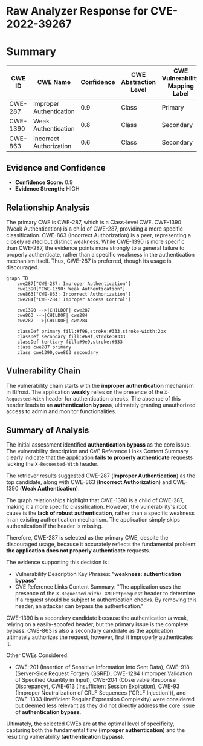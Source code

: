 # Raw Analyzer Response for CVE-2022-39267

# Summary

| CWE ID | CWE Name | Confidence | CWE Abstraction Level | CWE Vulnerability Mapping Label | CWE-Vulnerability Mapping Notes |
|---|---|---|---|---|---|
| CWE-287 | Improper Authentication | 0.9 | Class | Primary | Discouraged |
| CWE-1390 | Weak Authentication | 0.8 | Class | Secondary | Allowed-with-Review |
| CWE-863 | Incorrect Authorization | 0.6 | Class | Secondary | Allowed-with-Review |

## Evidence and Confidence

*   **Confidence Score:** 0.9
*   **Evidence Strength:** HIGH

## Relationship Analysis
The primary CWE is CWE-287, which is a Class-level CWE. CWE-1390 (Weak Authentication) is a child of CWE-287, providing a more specific classification. CWE-863 (Incorrect Authorization) is a peer, representing a closely related but distinct weakness. While CWE-1390 is more specific than CWE-287, the evidence points more strongly to a general failure to properly authenticate, rather than a specific weakness in the authentication mechanism itself. Thus, CWE-287 is preferred, though its usage is discouraged.

```mermaid
graph TD
    cwe287["CWE-287: Improper Authentication"]
    cwe1390["CWE-1390: Weak Authentication"]
    cwe863["CWE-863: Incorrect Authorization"]
    cwe284["CWE-284: Improper Access Control"]

    cwe1390 -->|CHILDOF| cwe287
    cwe863 -->|CHILDOF| cwe284
    cwe287 -->|CHILDOF| cwe284

    classDef primary fill:#f96,stroke:#333,stroke-width:2px
    classDef secondary fill:#69f,stroke:#333
    classDef tertiary fill:#9e9,stroke:#333
    class cwe287 primary
    class cwe1390,cwe863 secondary
```

## Vulnerability Chain
The vulnerability chain starts with the **improper authentication** mechanism in Bifrost. The application **weakly** relies on the presence of the `X-Requested-With` header for authentication checks. The absence of this header leads to an **authentication bypass**, ultimately granting unauthorized access to admin and monitor functionalities.

## Summary of Analysis
The initial assessment identified **authentication bypass** as the core issue. The vulnerability description and CVE Reference Links Content Summary clearly indicate that the application **fails to properly authenticate** requests lacking the `X-Requested-With` header.

The retriever results suggested CWE-287 (**Improper Authentication**) as the top candidate, along with CWE-863 (**Incorrect Authorization**) and CWE-1390 (**Weak Authentication**).

The graph relationships highlight that CWE-1390 is a child of CWE-287, making it a more specific classification. However, the vulnerability's root cause is the **lack of robust authentication**, rather than a specific weakness in an existing authentication mechanism. The application simply skips authentication if the header is missing.

Therefore, CWE-287 is selected as the primary CWE, despite the discouraged usage, because it accurately reflects the fundamental problem: **the application does not properly authenticate** requests.

The evidence supporting this decision is:

*   Vulnerability Description Key Phrases: "**weakness: authentication bypass**"
*   CVE Reference Links Content Summary: "The application uses the presence of the `X-Requested-With: XMLHttpRequest` header to determine if a request should be subject to authentication checks. By removing this header, an attacker can bypass the authentication."

CWE-1390 is a secondary candidate because the authentication *is* weak, relying on a easily-spoofed header, but the primary issue is the complete bypass. CWE-863 is also a secondary candidate as the application ultimately authorizes the request, however, first it improperly authenticates it.

Other CWEs Considered:

*   CWE-201 (Insertion of Sensitive Information Into Sent Data), CWE-918 (Server-Side Request Forgery (SSRF)), CWE-1284 (Improper Validation of Specified Quantity in Input), CWE-204 (Observable Response Discrepancy), CWE-613 (Insufficient Session Expiration), CWE-93 (Improper Neutralization of CRLF Sequences ('CRLF Injection')), and CWE-1333 (Inefficient Regular Expression Complexity) were considered but deemed less relevant as they did not directly address the core issue of **authentication bypass**.

Ultimately, the selected CWEs are at the optimal level of specificity, capturing both the fundamental flaw (**improper authentication**) and the resulting vulnerability (**authentication bypass**).